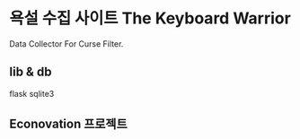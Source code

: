 # 욕설 수집 사이트 The Keyboard Warrior
Data Collector For Curse Filter.

## lib & db
flask
sqlite3

## Econovation 프로젝트
